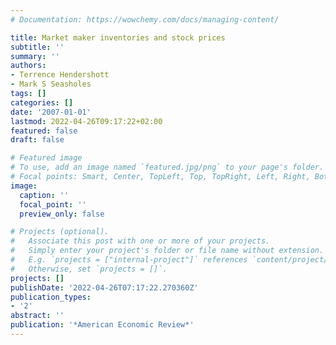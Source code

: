 ```yaml
---
# Documentation: https://wowchemy.com/docs/managing-content/

title: Market maker inventories and stock prices
subtitle: ''
summary: ''
authors:
- Terrence Hendershott
- Mark S Seasholes
tags: []
categories: []
date: '2007-01-01'
lastmod: 2022-04-26T09:17:22+02:00
featured: false
draft: false

# Featured image
# To use, add an image named `featured.jpg/png` to your page's folder.
# Focal points: Smart, Center, TopLeft, Top, TopRight, Left, Right, BottomLeft, Bottom, BottomRight.
image:
  caption: ''
  focal_point: ''
  preview_only: false

# Projects (optional).
#   Associate this post with one or more of your projects.
#   Simply enter your project's folder or file name without extension.
#   E.g. `projects = ["internal-project"]` references `content/project/deep-learning/index.md`.
#   Otherwise, set `projects = []`.
projects: []
publishDate: '2022-04-26T07:17:22.270360Z'
publication_types:
- '2'
abstract: ''
publication: '*American Economic Review*'
---
```

